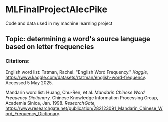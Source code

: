 # MLFinalProjectAlecPike
Code and data used in my machine learning project

## Topic: determining a word's source language based on letter frequencies

### Citations:

English word list:
Tatman, Rachel. "English Word Frequency." *Kaggle,* https://www.kaggle.com/datasets/rtatman/english-word-frequency. Accessed 5 May 2025. 

Mandarin word list:
Huang, Chu-Ren, et al. *Mandarin Chinese Word Frequency Dictionary.* Chinese Knowledge Information Processing Group, Academia Sinica, Jan. 1998. *ResearchGate,* https://www.researchgate.net/publication/282123091_Mandarin_Chinese_Word_Frequency_Dictionary. 
